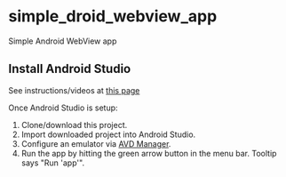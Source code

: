 # simple_droid_webview_app
Simple Android WebView app

## Install Android Studio
See instructions/videos at [this page](https://developer.android.com/studio/install "Official Android Studio website")

Once Android Studio is setup:
1. Clone/download this project.
2. Import downloaded project into Android Studio.
3. Configure an emulator via [AVD Manager](https://developer.android.com/studio/run/managing-avds).
4. Run the app by hitting the green arrow button in the menu bar. Tooltip says "Run 'app'".
